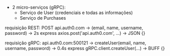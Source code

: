 - 2 micro-serviços (gRPC):
  - Serviço de User (credenciais e todas as informações)
  - Serviço de Purchases

requisição REST:
POST api.auth0.com -> (email, name, username, password) -> 2s
express
axios.post('api.auth0.com', ...) -> JSON {}

requisição gRPC:
api.auth0.com:500121 -> createUser(email, name, username, password) -> 0.4s
express
gRPC.client.createUser(...) -> BUFF {}

